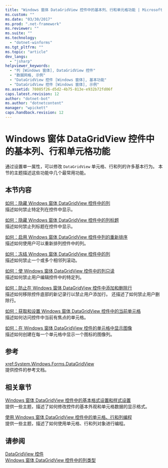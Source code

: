 ```yaml
---
title: "Windows 窗体 DataGridView 控件中的基本列、行和单元格功能 | Microsoft Docs"
ms.custom: ""
ms.date: "03/30/2017"
ms.prod: ".net-framework"
ms.reviewer: ""
ms.suite: ""
ms.technology: 
  - "dotnet-winforms"
ms.tgt_pltfrm: ""
ms.topic: "article"
dev_langs: 
  - "jsharp"
helpviewer_keywords: 
  - "列 [Windows 窗体], DataGridView 控件"
  - "数据网格, 示例"
  - "DataGridView 控件 [Windows 窗体], 基本功能"
  - "DataGridView 控件 [Windows 窗体], 示例"
ms.assetid: 78085f26-d5d2-4b75-813e-e932b72fd06f
caps.latest.revision: 12
author: "dotnet-bot"
ms.author: "dotnetcontent"
manager: "wpickett"
caps.handback.revision: 12
---
```

# Windows 窗体 DataGridView 控件中的基本列、行和单元格功能
通过设置单一属性，可以修改 `DataGridView` 单元格、行和列的许多基本行为。  本节的主题描述这些功能中几个最常用功能。  
  
## 本节内容  
 [如何：隐藏 Windows 窗体 DataGridView 控件中的列](../../../../docs/framework/winforms/controls/how-to-hide-columns-in-the-windows-forms-datagridview-control.md)  
 描述如何禁止特定列在控件中显示。  
  
 [如何：隐藏 Windows 窗体 DataGridView 控件中的列标题](../../../../docs/framework/winforms/controls/how-to-hide-column-headers-in-the-windows-forms-datagridview-control.md)  
 描述如何禁止列标题在控件中显示。  
  
 [如何：启用 Windows 窗体 DataGridView 控件中列的重新排序](../../../../docs/framework/winforms/controls/how-to-enable-column-reordering-in-the-windows-forms-datagridview-control.md)  
 描述如何使用户可以重新排列控件中的列。  
  
 [如何：冻结 Windows 窗体 DataGridView 控件中的列](../../../../docs/framework/winforms/controls/how-to-freeze-columns-in-the-windows-forms-datagridview-control.md)  
 描述如何禁止一个或多个相邻列滚动。  
  
 [如何：使 Windows 窗体 DataGridView 控件中的列只读](../../../../docs/framework/winforms/controls/how-to-make-columns-read-only-in-the-windows-forms-datagridview-control.md)  
 描述如何禁止用户编辑控件中的特定列。  
  
 [如何：防止在 Windows 窗体 DataGridView 控件中添加和删除行](../../../../docs/framework/winforms/controls/prevent-row-addition-and-deletion-datagridview.md)  
 描述如何移除控件底部的新记录行以禁止用户添加行。  还描述了如何禁止用户删除行。  
  
 [如何：获取和设置 Windows 窗体 DataGridView 控件中的当前单元格](../../../../docs/framework/winforms/controls/get-and-set-the-current-cell-wf-datagridview-control.md)  
 描述如何访问控件中当前有焦点的单元格。  
  
 [如何：在 Windows 窗体 DataGridView 控件的单元格中显示图像](../../../../docs/framework/winforms/controls/how-to-display-images-in-cells-of-the-windows-forms-datagridview-control.md)  
 描述如何创建在每一个单元格中显示一个图标的图像列。  
  
## 参考  
 <xref:System.Windows.Forms.DataGridView>  
 提供控件的参考文档。  
  
## 相关章节  
 [Windows 窗体 DataGridView 控件中的基本格式设置和样式设置](../../../../docs/framework/winforms/controls/basic-formatting-and-styling-in-the-windows-forms-datagridview-control.md)  
 提供一些主题，描述了如何修改控件的基本外观和单元格数据的显示格式。  
  
 [使用 Windows 窗体 DataGridView 控件中的单元格、行和列编程](../../../../docs/framework/winforms/controls/programming-with-cells-rows-and-columns-in-the-datagrid.md)  
 提供一些主题，描述了如何使用单元格、行和列对象进行编程。  
  
## 请参阅  
 [DataGridView 控件](../../../../docs/framework/winforms/controls/datagridview-control-windows-forms.md)   
 [Windows 窗体 DataGridView 控件中的列类型](../../../../docs/framework/winforms/controls/column-types-in-the-windows-forms-datagridview-control.md)